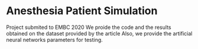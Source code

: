 # Anesthesia Patient Simulation
Project submited to EMBC 2020
We proide the code and the results obtained on the dataset provided by the article
Also, we provide the artificial neural networks parameters for testing.
